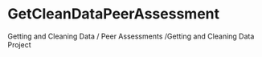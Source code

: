 GetCleanDataPeerAssessment
==========================

Getting and Cleaning Data / Peer Assessments /Getting and Cleaning Data Project
